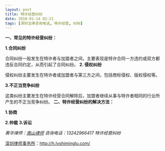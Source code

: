 ```yaml
---
layout: post
title: 特许经营纠纷
date: 2010-01-14 02:21
tags: [深圳法律咨询电话, 特许经营, 纠纷]
---
```

<strong>一、常见的特许经营纠纷：</strong>

<strong>1.合同纠纷</strong>

合同纠纷一般发生在特许者与加盟者之间，主要表现是特许合同一方违约或双方都违反合同约定，从而引起了合同纠纷。
<strong>
2. 侵权纠纷</strong>

侵权纠纷主要发生在特许者或加盟者与第三方之间，包括商标侵权、版权侵权等。

<strong>3.不正当竞争纠纷</strong>

这类纠纷主要发生在特许经营合同解除后，加盟者继续从事与特许者相同的行业所产生的不正当竞争纠纷。
<strong>
二、特许经营纠纷的解决方法：</strong>

<strong>1.协商</strong>

<strong>2.仲裁</strong>
<strong>
3.诉讼</strong>

<em>黄华律师：<a href="../" target="_self">南山律师</a>
咨询电话：13242966417
特许经营纠纷</em>

<a href="http://h.lvshiminglu.com/">深圳律师事务所</a>：<a href="http://h.lvshiminglu.com/">http://h.lvshiminglu.com/</a>

